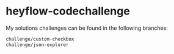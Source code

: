 # heyflow-codechallenge

My solutions challenges can be found in the following branches:

```bash
challenge/custom-checkbox
challenge/json-explorer
```

